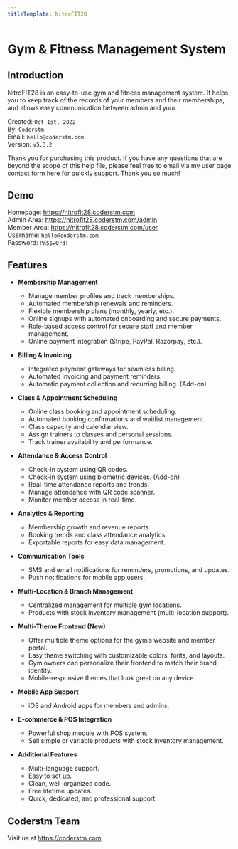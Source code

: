 ```yaml
---
titleTemplate: NitroFIT28
---
```


# Gym & Fitness Management System

## Introduction
NitroFIT28 is an easy-to-use gym and fitness management system. It helps you to keep track of the records of your members and their memberships, and allows easy communication between admin and your.

Created: `Oct 1st, 2022`<br>
By: `Coderstm`<br>
Email: `hello@coderstm.com`<br>
Version: `v5.3.2`

Thank you for purchasing this product. If you have any questions that are beyond the scope of this help file, please feel free to email via my user page contact form here for quickly support. Thank you so much!

## Demo
Homepage: https://nitrofit28.coderstm.com<br>
Admin Area: https://nitrofit28.coderstm.com/admin<br>
Member Area: https://nitrofit28.coderstm.com/user<br>
Username: `hello@coderstm.com`<br>
Password: `Pa$$w0rd!`

## Features
- **Membership Management**
  - Manage member profiles and track memberships.
  - Automated membership renewals and reminders.
  - Flexible membership plans (monthly, yearly, etc.).
  - Online signups with automated onboarding and secure payments.
  - Role-based access control for secure staff and member management.
  - Online payment integration (Stripe, PayPal, Razorpay, etc.).

- **Billing & Invoicing**
  - Integrated payment gateways for seamless billing.
  - Automated invoicing and payment reminders.
  - Automatic payment collection and recurring billing. (Add-on)

- **Class & Appointment Scheduling**
  - Online class booking and appointment scheduling.
  - Automated booking confirmations and waitlist management.
  - Class capacity and calendar view.
  - Assign trainers to classes and personal sessions.
  - Track trainer availability and performance.

- **Attendance & Access Control**
  - Check-in system using QR codes.
  - Check-in system using biometric devices. (Add-on)
  - Real-time attendance reports and trends.
  - Manage attendance with QR code scanner.
  - Monitor member access in real-time.

- **Analytics & Reporting**
  - Membership growth and revenue reports.
  - Booking trends and class attendance analytics.
  - Exportable reports for easy data management.

- **Communication Tools**
  - SMS and email notifications for reminders, promotions, and updates.
  - Push notifications for mobile app users.

- **Multi-Location & Branch Management**
  - Centralized management for multiple gym locations.
  - Products with stock inventory management (multi-location support).

- **Multi-Theme Frontend (New)**
  - Offer multiple theme options for the gym’s website and member portal.
  - Easy theme switching with customizable colors, fonts, and layouts.
  - Gym owners can personalize their frontend to match their brand identity.
  - Mobile-responsive themes that look great on any device.

- **Mobile App Support**
  - iOS and Android apps for members and admins.

- **E-commerce & POS Integration**
  - Powerful shop module with POS system.
  - Sell simple or variable products with stock inventory management.

- **Additional Features**
  - Multi-language support.
  - Easy to set up.
  - Clean, well-organized code.
  - Free lifetime updates.
  - Quick, dedicated, and professional support.

## Coderstm Team
Visit us at https://coderstm.com

